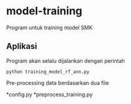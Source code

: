 # model-training
Program untuk training model SMK

## Aplikasi

Program akan selalu dijalankan dengan perintah

```shell
python training_model_rf_ann.py
```
Pre-processing data berdasarkan dua file

*config.py
*preprocess_training.py
